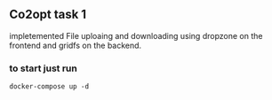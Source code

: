 ## Co2opt task 1

impletemented File uploaing and downloading using dropzone on the frontend and gridfs on the backend.

### to start just run

`docker-compose up -d`
